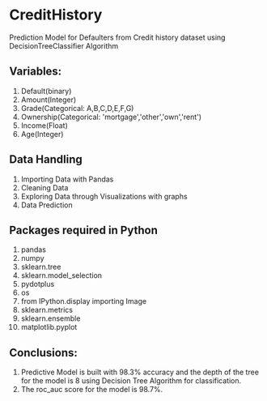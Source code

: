 # CreditHistory
Prediction Model for Defaulters from Credit history dataset using DecisionTreeClassifier Algorithm

## Variables:
1) Default(binary)
2) Amount(Integer)
3) Grade(Categorical: A,B,C,D,E,F,G)
4) Ownership(Categorical: 'mortgage','other','own','rent')
5) Income(Float)
6) Age(Integer)

## Data Handling
1) Importing Data with Pandas
2) Cleaning Data
3) Exploring Data through Visualizations with graphs
4) Data Prediction

## Packages required in Python
1)  pandas
2)  numpy
3)  sklearn.tree
4)  sklearn.model_selection
5)  pydotplus
6)  os
7)  from IPython.display importing Image
8)  sklearn.metrics
9)  sklearn.ensemble
10) matplotlib.pyplot

## Conclusions:
1) Predictive Model is built with 98.3% accuracy and the depth of the tree for the model is 8 
   using Decision Tree Algorithm for classification.
2) The roc_auc score for the model is 98.7%.
